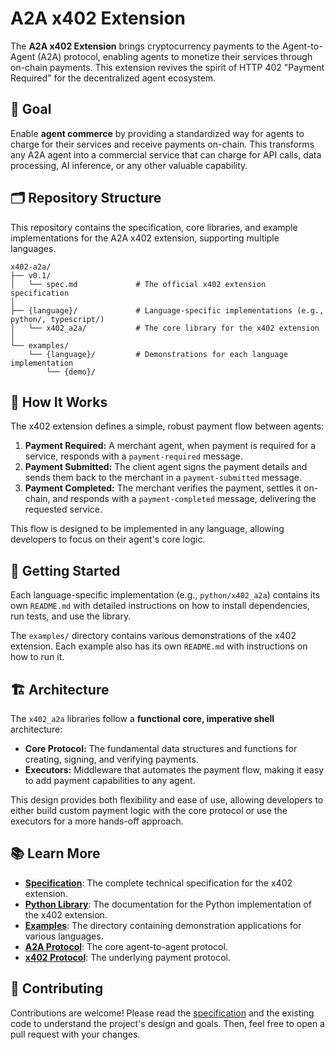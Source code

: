 # A2A x402 Extension

The **A2A x402 Extension** brings cryptocurrency payments to the Agent-to-Agent (A2A) protocol, enabling agents to monetize their services through on-chain payments. This extension revives the spirit of HTTP 402 "Payment Required" for the decentralized agent ecosystem.

## 🎯 **Goal**

Enable **agent commerce** by providing a standardized way for agents to charge for their services and receive payments on-chain. This transforms any A2A agent into a commercial service that can charge for API calls, data processing, AI inference, or any other valuable capability.

## 🗂️ **Repository Structure**

This repository contains the specification, core libraries, and example implementations for the A2A x402 extension, supporting multiple languages.

```
x402-a2a/
├── v0.1/
│   └── spec.md             # The official x402 extension specification
│
├── {language}/             # Language-specific implementations (e.g., python/, typescript/)
│   └── x402_a2a/           # The core library for the x402 extension
│
└── examples/
    └── {language}/         # Demonstrations for each language implementation
        └── {demo}/
```

## 🤔 **How It Works**

The x402 extension defines a simple, robust payment flow between agents:

1.  **Payment Required:** A merchant agent, when payment is required for a service, responds with a `payment-required` message.
2.  **Payment Submitted:** The client agent signs the payment details and sends them back to the merchant in a `payment-submitted` message.
3.  **Payment Completed:** The merchant verifies the payment, settles it on-chain, and responds with a `payment-completed` message, delivering the requested service.

This flow is designed to be implemented in any language, allowing developers to focus on their agent's core logic.

## 🚀 **Getting Started**

Each language-specific implementation (e.g., `python/x402_a2a`) contains its own `README.md` with detailed instructions on how to install dependencies, run tests, and use the library.

The `examples/` directory contains various demonstrations of the x402 extension. Each example also has its own `README.md` with instructions on how to run it.

## 🏗️ **Architecture**

The `x402_a2a` libraries follow a **functional core, imperative shell** architecture:

*   **Core Protocol:** The fundamental data structures and functions for creating, signing, and verifying payments.
*   **Executors:** Middleware that automates the payment flow, making it easy to add payment capabilities to any agent.

This design provides both flexibility and ease of use, allowing developers to either build custom payment logic with the core protocol or use the executors for a more hands-off approach.

## 📚 **Learn More**

*   **[Specification](v0.1/spec.md)**: The complete technical specification for the x402 extension.
*   **[Python Library](python/x402_a2a/README.md)**: The documentation for the Python implementation of the x402 extension.
*   **[Examples](examples/)**: The directory containing demonstration applications for various languages.
*   **[A2A Protocol](https://github.com/a2aproject/a2a-python)**: The core agent-to-agent protocol.
*   **[x402 Protocol](https://x402.gitbook.io/x402)**: The underlying payment protocol.

## 🤝 **Contributing**

Contributions are welcome! Please read the [specification](v0.1/spec.md) and the existing code to understand the project's design and goals. Then, feel free to open a pull request with your changes.